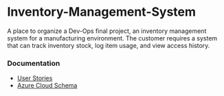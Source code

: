 # Inventory-Management-System

A place to organize a Dev-Ops final project, an inventory management system for a manufacturing environment.
The customer requires a system that can track inventory stock, log item usage, and view access history.

### Documentation

- [User Stories](docs/user-stories.md)
- [Azure Cloud Schema](docs/cloud-schema.md)
